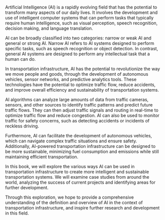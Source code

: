 
Artificial Intelligence (AI) is a rapidly evolving field that has the potential to transform many aspects of our daily lives. It involves the development and use of intelligent computer systems that can perform tasks that typically require human intelligence, such as visual perception, speech recognition, decision making, and language translation.

AI can be broadly classified into two categories: narrow or weak AI and general or strong AI. Narrow AI refers to AI systems designed to perform specific tasks, such as speech recognition or object detection. In contrast, general AI systems are designed to perform any intellectual task that a human can do.

In transportation infrastructure, AI has the potential to revolutionize the way we move people and goods, through the development of autonomous vehicles, sensor networks, and predictive analytics tools. These technologies have the potential to optimize traffic flow, reduce accidents, and improve overall efficiency and sustainability of transportation systems.

AI algorithms can analyze large amounts of data from traffic cameras, sensors, and other sources to identify traffic patterns and predict future traffic flows. They can then adjust traffic signals and routing in real-time to optimize traffic flow and reduce congestion. AI can also be used to monitor traffic for safety concerns, such as detecting accidents or incidents of reckless driving.

Furthermore, AI can facilitate the development of autonomous vehicles, which can navigate complex traffic situations and ensure safety. Additionally, AI-powered transportation infrastructure can be designed to be more sustainable, minimizing fuel consumption and emissions while still maintaining efficient transportation.

In this book, we will explore the various ways AI can be used in transportation infrastructure to create more intelligent and sustainable transportation systems. We will examine case studies from around the world, analyzing the success of current projects and identifying areas for further development.

Through this exploration, we hope to provide a comprehensive understanding of the definition and overview of AI in the context of transportation infrastructure, and inspire further research and development in this field.
